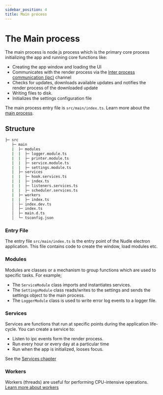 ```yaml
---
sidebar_position: 4
title: Main process
---
```


# The Main process
The main process is node.js process which is the primary core process initializing the app and running core functions like:
- Creating the app window and loading the UI
- Communicates with the render process via the [Inter process communication (ipc)](https://www.electronjs.org/docs/latest/api/ipc-main) channel
- Checks for updates, downloads available updates and notifies the render process of the downloaded update
- Writing files to disk.
- Initializes the settings configuration file

The main process entry file is `src/main/index.ts`. Learn more about the [main process](https://www.electronjs.org/docs/latest/tutorial/process-model#the-main-process).

## Structure
```bash
├─ src
   ├─ main                
   |  ├─ modules          
   |  |  ├─ logger.module.ts         
   |  |  ├─ printer.module.ts         
   |  |  ├─ service.module.ts         
   |  |  ├─ settings.module.ts         
   |  ├─ services 
   |  |  ├─ hook.services.ts         
   |  |  ├─ index.ts         
   |  |  ├─ listeners.services.ts         
   |  |  ├─ scheduler.services.ts       
   |  ├─ workers
   |  |  ├─ index.ts     
   │  ├─ index.dev.ts
   │  ├─ index.ts
   │  ├─ main.d.ts
   │  └─ tsconfig.json
```

### Entry File
The entry file `src/main/index.ts` is the entry point of the Nudle electron application. This file contains code to create the window, load modules etc.

### Modules
Modules are classes or a mechanism to group functions which are used to specific tasks. For example;
- The `ServiceModule` class imports  and instantiates services.
- The `SettingsModule` class reads/writes to the settings and sends the settings object to the main process.
- The `LoggerModule` class is used to write error log events to a logger file.

### Services
Services are functions that run at specific points during the application life-cycle. You can create a service to:
 - Listen to ipc events form the render process.
 - Run every hour or every day at a particular time
 - Run when the app is initialized, looses focus.

See the [Services chapter](services.md)

### Workers
Workers (threads) are useful for performing CPU-intensive operations.  [Learn more about workers](https://nodejs.org/api/worker_threads.html#worker-threads)